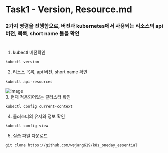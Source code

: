 # Task1 - Version, Resource.md  

### 2가지 명령을 진행함으로, 버전과 kubernetes에서 사용되는 리소스의 api 버전, 목록, short name 들을 확인
#
1. kubectl 버전확인
```
kubectl version
```

2. 리소스 목록, api 버전, short name 확인
```
kubectl api-resources
```  
![image](https://user-images.githubusercontent.com/92773629/138027152-bbde5c41-2a20-4516-b366-b036e47dcad2.png)  
3. 현재 적용되어있는 클러스터 확인
```
kubectl config current-context
```  

4. 클러스터의 유저와 정보 확인
```
kubectl config view
```

5. 실습 파일 다운로드
```
git clone https://github.com/wsjang619/k8s_oneday_essential
```
